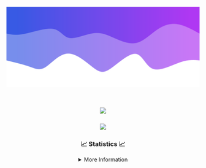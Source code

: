 ![Header](./IMG_4001.png)
<div align="center">

<h1 align="center">
  <a href="https://git.io/typing-svg">
    <img src="https://readme-typing-svg.herokuapp.com/?lines=Welcome+to+my+profile!+👋;JavaScript+developer.;&center=true&size=25">
  </a>
</h1>

<p align="center">
  <img src="https://lanyard.cnrad.dev/api/624702585596805130" />
</p>

### 📈 Statistics 📈
<details>
    <summary>More Information</summary>
    <br/>

<!--START_SECTION:waka-->
![Code Time](http://img.shields.io/badge/Code%20Time-21%20hrs%2053%20mins-blue)

![Profile Views](http://img.shields.io/badge/Profile%20Views-4-blue)

**🐱 My GitHub Data** 

> 📦 1.5 kB Used in GitHub's Storage 
 > 
> 🏆 19 Contributions in the Year 2023
 > 
> 🚫 Not Opted to Hire
 > 
> 📜 5 Public Repositories 
 > 
> 🔑 1 Private Repositories 
 > 
**I'm a Night 🦉** 

```text
🌞 Morning                30 commits          ██░░░░░░░░░░░░░░░░░░░░░░░   08.40 % 
🌆 Daytime                137 commits         ██████████░░░░░░░░░░░░░░░   38.38 % 
🌃 Evening                164 commits         ███████████░░░░░░░░░░░░░░   45.94 % 
🌙 Night                  26 commits          ██░░░░░░░░░░░░░░░░░░░░░░░   07.28 % 
```
📅 **I'm Most Productive on Wednesday** 

```text
Monday                   39 commits          ███░░░░░░░░░░░░░░░░░░░░░░   10.92 % 
Tuesday                  66 commits          █████░░░░░░░░░░░░░░░░░░░░   18.49 % 
Wednesday                75 commits          █████░░░░░░░░░░░░░░░░░░░░   21.01 % 
Thursday                 47 commits          ███░░░░░░░░░░░░░░░░░░░░░░   13.17 % 
Friday                   45 commits          ███░░░░░░░░░░░░░░░░░░░░░░   12.61 % 
Saturday                 19 commits          █░░░░░░░░░░░░░░░░░░░░░░░░   05.32 % 
Sunday                   66 commits          █████░░░░░░░░░░░░░░░░░░░░   18.49 % 
```


📊 **This Week I Spent My Time On** 

```text
🕑︎ Time Zone: America/New_York

💬 Programming Languages: 
Java                     5 hrs 57 mins       ████████████████████░░░░░   80.81 % 
XML                      58 mins             ███░░░░░░░░░░░░░░░░░░░░░░   13.17 % 
GitIgnore file           13 mins             █░░░░░░░░░░░░░░░░░░░░░░░░   03.00 % 
YAML                     8 mins              ░░░░░░░░░░░░░░░░░░░░░░░░░   01.94 % 
IDEA_MODULE              2 mins              ░░░░░░░░░░░░░░░░░░░░░░░░░   00.56 % 

🔥 Editors: 
IntelliJ                 7 hrs 22 mins       █████████████████████████   100.00 % 

🐱‍💻 Projects: 
Platinum                 3 hrs 3 mins        ██████████░░░░░░░░░░░░░░░   41.55 % 
sKitmap                  1 hr 22 mins        █████░░░░░░░░░░░░░░░░░░░░   18.61 % 
sLib                     51 mins             ███░░░░░░░░░░░░░░░░░░░░░░   11.63 % 
sSpigot                  40 mins             ██░░░░░░░░░░░░░░░░░░░░░░░   09.05 % 
Unknown Project          31 mins             ██░░░░░░░░░░░░░░░░░░░░░░░   07.04 % 

💻 Operating System: 
Windows                  7 hrs 22 mins       █████████████████████████   100.00 % 
```

**I Mostly Code in Java** 

```text
Java                     18 repos            ██████████████████████░░░   90.00 % 
JavaScript               1 repo              █░░░░░░░░░░░░░░░░░░░░░░░░   05.00 % 
C++                      1 repo              █░░░░░░░░░░░░░░░░░░░░░░░░   05.00 % 
```



**Timeline**

![Lines of Code chart](https://raw.githubusercontent.com/DevDipin/DevDipin/main/assets/bar_graph.png)


 Last Updated on 24/12/2023 19:07:28 UTC
<!--END_SECTION:waka-->

![Footer](./IMG_4002.png)